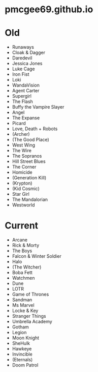 # pmcgee69.github.io



# Old

- Runaways
- Cloak & Dagger
- Daredevil
- Jessica Jones
- Luke Cage
- Iron Fist
- Loki
- WandaVision
- Agent Carter
- Supergirl
- The Flash
- Buffy the Vampire Slayer
- Angel
- The Expanse
- Picard
- Love, Death + Robots
- (Archer)
- (The Good Place)
- West Wing
- The Wire
- The Sopranos
- Hill Street Blues
- The Corner
- Homicide
- (Generation Kill)
- (Krypton)
- (Kid Cosmic)
- Star Girl
- The Mandalorian
- Westworld


# Current

- Arcane
- Rick & Morty
- The Boys
- Falcon & Winter Soldier
- Halo
- (The Witcher)
- Boba Fett
- Watchmen
- Dune
- LOTR
- Game of Thrones
- Sandman
- Ms Marvel
- Locke & Key
- Stranger Things
- Umbrella Academy
- Gotham
- Legion
- Moon Knight
- SheHulk
- Hawkeye
- Invincible
- (Eternals)
- Doom Patrol
